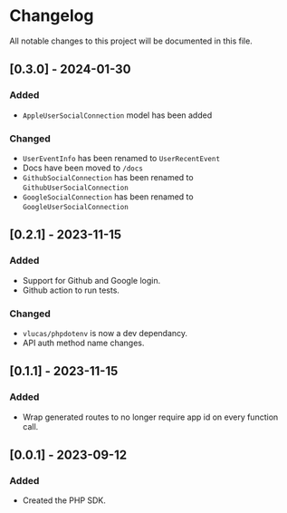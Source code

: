 # Changelog

All notable changes to this project will be documented in this file.

## [0.3.0] - 2024-01-30

### Added

- `AppleUserSocialConnection` model has been added

### Changed

- `UserEventInfo` has been renamed to `UserRecentEvent`
- Docs have been moved to `/docs`
- `GithubSocialConnection` has been renamed to `GithubUserSocialConnection`
- `GoogleSocialConnection` has been renamed to `GoogleUserSocialConnection`

## [0.2.1] - 2023-11-15

### Added

- Support for Github and Google login.
- Github action to run tests.

### Changed

- `vlucas/phpdotenv` is now a dev dependancy.
- API auth method name changes. 

## [0.1.1] - 2023-11-15

### Added

- Wrap generated routes to no longer require app id on every function call.


## [0.0.1] - 2023-09-12

### Added

- Created the PHP SDK.

